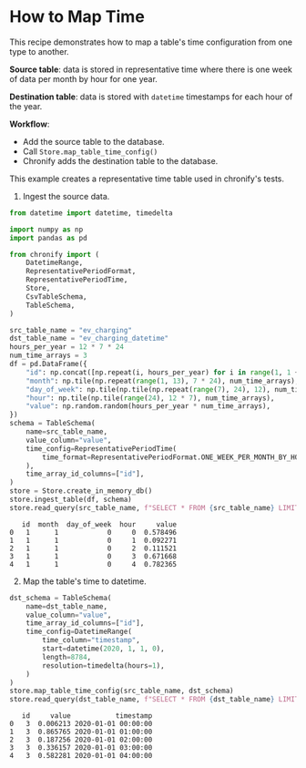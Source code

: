 # How to Map Time
This recipe demonstrates how to map a table's time configuration from one type to another.

**Source table**: data is stored in representative time where there is one week of data per month by
hour for one year.

**Destination table**: data is stored with `datetime` timestamps for each hour of the year.

**Workflow**:
- Add the source table to the database.
- Call `Store.map_table_time_config()`
- Chronify adds the destination table to the database.

This example creates a representative time table used in chronify's tests.

1. Ingest the source data.

```python
from datetime import datetime, timedelta

import numpy as np
import pandas as pd

from chronify import (
    DatetimeRange,
    RepresentativePeriodFormat,
    RepresentativePeriodTime,
    Store,
    CsvTableSchema,
    TableSchema,
)

src_table_name = "ev_charging"
dst_table_name = "ev_charging_datetime"
hours_per_year = 12 * 7 * 24
num_time_arrays = 3
df = pd.DataFrame({
    "id": np.concat([np.repeat(i, hours_per_year) for i in range(1, 1 + num_time_arrays)]),
    "month": np.tile(np.repeat(range(1, 13), 7 * 24), num_time_arrays),
    "day_of_week": np.tile(np.tile(np.repeat(range(7), 24), 12), num_time_arrays),
    "hour": np.tile(np.tile(range(24), 12 * 7), num_time_arrays),
    "value": np.random.random(hours_per_year * num_time_arrays),
})
schema = TableSchema(
    name=src_table_name,
    value_column="value",
    time_config=RepresentativePeriodTime(
        time_format=RepresentativePeriodFormat.ONE_WEEK_PER_MONTH_BY_HOUR,
    ),
    time_array_id_columns=["id"],
)
store = Store.create_in_memory_db()
store.ingest_table(df, schema)
store.read_query(src_table_name, f"SELECT * FROM {src_table_name} LIMIT 5").head()
```

```
   id  month  day_of_week  hour     value
0   1      1            0     0  0.578496
1   1      1            0     1  0.092271
2   1      1            0     2  0.111521
3   1      1            0     3  0.671668
4   1      1            0     4  0.782365
```

2. Map the table's time to datetime.
```python
dst_schema = TableSchema(
    name=dst_table_name,
    value_column="value",
    time_array_id_columns=["id"],
    time_config=DatetimeRange(
        time_column="timestamp",
        start=datetime(2020, 1, 1, 0),
        length=8784,
        resolution=timedelta(hours=1),
    )
)
store.map_table_time_config(src_table_name, dst_schema)
store.read_query(dst_table_name, f"SELECT * FROM {dst_table_name} LIMIT 5").head()
```

```
   id     value           timestamp
0   3  0.006213 2020-01-01 00:00:00
1   3  0.865765 2020-01-01 01:00:00
2   3  0.187256 2020-01-01 02:00:00
3   3  0.336157 2020-01-01 03:00:00
4   3  0.582281 2020-01-01 04:00:00
```
